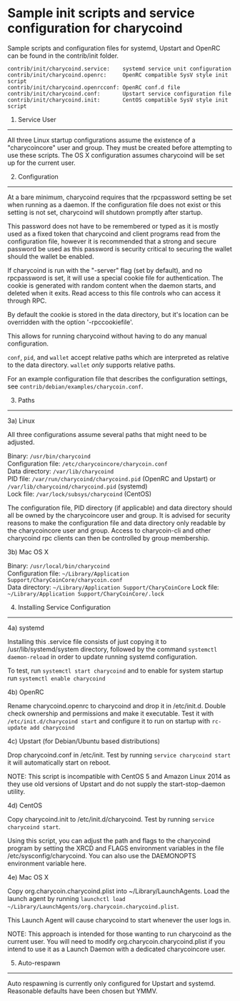 Sample init scripts and service configuration for charycoind
==========================================================

Sample scripts and configuration files for systemd, Upstart and OpenRC
can be found in the contrib/init folder.

    contrib/init/charycoind.service:    systemd service unit configuration
    contrib/init/charycoind.openrc:     OpenRC compatible SysV style init script
    contrib/init/charycoind.openrcconf: OpenRC conf.d file
    contrib/init/charycoind.conf:       Upstart service configuration file
    contrib/init/charycoind.init:       CentOS compatible SysV style init script

1. Service User
---------------------------------

All three Linux startup configurations assume the existence of a "charycoincore" user
and group.  They must be created before attempting to use these scripts.
The OS X configuration assumes charycoind will be set up for the current user.

2. Configuration
---------------------------------

At a bare minimum, charycoind requires that the rpcpassword setting be set
when running as a daemon.  If the configuration file does not exist or this
setting is not set, charycoind will shutdown promptly after startup.

This password does not have to be remembered or typed as it is mostly used
as a fixed token that charycoind and client programs read from the configuration
file, however it is recommended that a strong and secure password be used
as this password is security critical to securing the wallet should the
wallet be enabled.

If charycoind is run with the "-server" flag (set by default), and no rpcpassword is set,
it will use a special cookie file for authentication. The cookie is generated with random
content when the daemon starts, and deleted when it exits. Read access to this file
controls who can access it through RPC.

By default the cookie is stored in the data directory, but it's location can be overridden
with the option '-rpccookiefile'.

This allows for running charycoind without having to do any manual configuration.

`conf`, `pid`, and `wallet` accept relative paths which are interpreted as
relative to the data directory. `wallet` *only* supports relative paths.

For an example configuration file that describes the configuration settings,
see `contrib/debian/examples/charycoin.conf`.

3. Paths
---------------------------------

3a) Linux

All three configurations assume several paths that might need to be adjusted.

Binary:              `/usr/bin/charycoind`  
Configuration file:  `/etc/charycoincore/charycoin.conf`  
Data directory:      `/var/lib/charycoind`  
PID file:            `/var/run/charycoind/charycoind.pid` (OpenRC and Upstart) or `/var/lib/charycoind/charycoind.pid` (systemd)  
Lock file:           `/var/lock/subsys/charycoind` (CentOS)  

The configuration file, PID directory (if applicable) and data directory
should all be owned by the charycoincore user and group.  It is advised for security
reasons to make the configuration file and data directory only readable by the
charycoincore user and group.  Access to charycoin-cli and other charycoind rpc clients
can then be controlled by group membership.

3b) Mac OS X

Binary:              `/usr/local/bin/charycoind`  
Configuration file:  `~/Library/Application Support/CharyCoinCore/charycoin.conf`  
Data directory:      `~/Library/Application Support/CharyCoinCore`
Lock file:           `~/Library/Application Support/CharyCoinCore/.lock`

4. Installing Service Configuration
-----------------------------------

4a) systemd

Installing this .service file consists of just copying it to
/usr/lib/systemd/system directory, followed by the command
`systemctl daemon-reload` in order to update running systemd configuration.

To test, run `systemctl start charycoind` and to enable for system startup run
`systemctl enable charycoind`

4b) OpenRC

Rename charycoind.openrc to charycoind and drop it in /etc/init.d.  Double
check ownership and permissions and make it executable.  Test it with
`/etc/init.d/charycoind start` and configure it to run on startup with
`rc-update add charycoind`

4c) Upstart (for Debian/Ubuntu based distributions)

Drop charycoind.conf in /etc/init.  Test by running `service charycoind start`
it will automatically start on reboot.

NOTE: This script is incompatible with CentOS 5 and Amazon Linux 2014 as they
use old versions of Upstart and do not supply the start-stop-daemon utility.

4d) CentOS

Copy charycoind.init to /etc/init.d/charycoind. Test by running `service charycoind start`.

Using this script, you can adjust the path and flags to the charycoind program by
setting the XRCD and FLAGS environment variables in the file
/etc/sysconfig/charycoind. You can also use the DAEMONOPTS environment variable here.

4e) Mac OS X

Copy org.charycoin.charycoind.plist into ~/Library/LaunchAgents. Load the launch agent by
running `launchctl load ~/Library/LaunchAgents/org.charycoin.charycoind.plist`.

This Launch Agent will cause charycoind to start whenever the user logs in.

NOTE: This approach is intended for those wanting to run charycoind as the current user.
You will need to modify org.charycoin.charycoind.plist if you intend to use it as a
Launch Daemon with a dedicated charycoincore user.

5. Auto-respawn
-----------------------------------

Auto respawning is currently only configured for Upstart and systemd.
Reasonable defaults have been chosen but YMMV.
